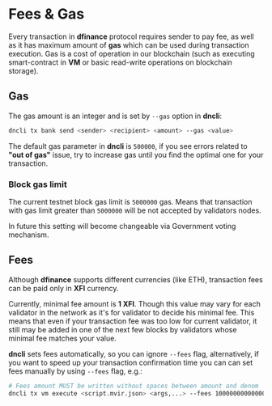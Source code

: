 # Fees & Gas

Every transaction in **dfinance** protocol requires sender to pay fee, as well as it has maximum amount of **gas** which can be used during transaction execution. Gas is a cost of operation in our blockchain \(such as executing smart-contract in **VM** or basic read-write operations on blockchain storage\).

## Gas

The gas amount is an integer and is set by `--gas` option in **dncli**:

```bash
dncli tx bank send <sender> <recipient> <amount> --gas <value>
```

The default gas parameter in **dncli** is `500000`, if you see errors related to **"out of gas"** issue, try to increase gas until you find the optimal one for your transaction.

### Block gas limit

The current testnet block gas limit is `5000000` gas. Means that transaction with gas limit greater than `5000000` will be not accepted by validators nodes.

In future this setting will become changeable via Government voting mechanism.

## Fees

Although **dfinance** supports different currencies \(like ETH\), transaction fees can be paid only in **XFI** currency.

Currently, minimal fee amount is **1 XFI**. Though this value may vary for each validator in the network as it's for validator to decide his minimal fee. This means that even if your transaction fee was too low for current validator, it still may be added in one of the next few blocks by validators whose minimal fee matches your value.

**dncli** sets fees automatically, so you can ignore `--fees` flag, alternatively, if you want to speed up your transaction confirmation time you can can set fees manually by using `--fees` flag, e.g.:

```bash
# Fees amount MUST be written without spaces between amount and denom
dncli tx vm execute <script.mvir.json> <args,...> --fees 1000000000000000000xfi
```

